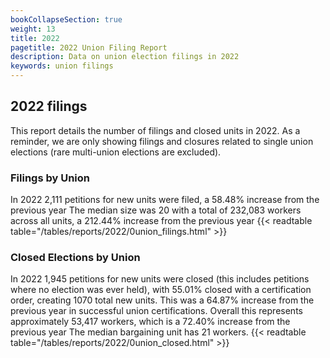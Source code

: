 ```yaml
---
bookCollapseSection: true
weight: 13
title: 2022
pagetitle: 2022 Union Filing Report
description: Data on union election filings in 2022
keywords: union filings
---
```


## 2022 filings

This report details the number of filings and closed units in 2022. As a reminder, we are only showing filings and closures related to single union elections (rare multi-union elections are excluded).

### Filings by Union
In 2022 2,111 petitions for new units were filed, a 58.48% increase from the previous year The median size was 20 with a total of 232,083 workers across all units, a 212.44% increase from the previous year
{{< readtable table="/tables/reports/2022/0union_filings.html" >}}

### Closed Elections by Union
In 2022 1,945 petitions for new units were closed (this includes petitions where no election was ever held), with 55.01% closed with a certification order, creating 1070 total new units. This was a 64.87% increase from the previous year in successful union certifications. Overall this represents approximately 53,417 workers, which is a 72.40% increase from the previous year The median bargaining unit has 21 workers.
{{< readtable table="/tables/reports/2022/0union_closed.html" >}}
